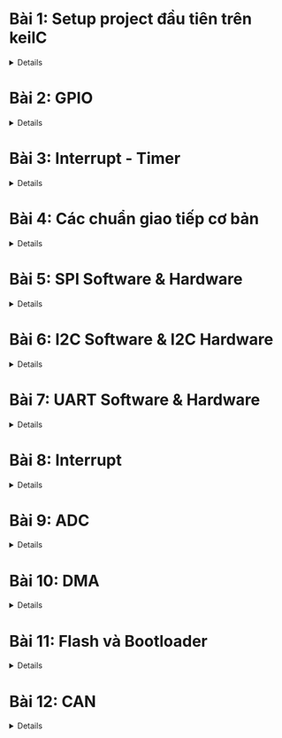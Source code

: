 # Bài 1: Setup project đầu tiên trên keilC

<details>
<summary> Details </summary>

## 1.KeilC

<details>
<summary> Details </summary>

![KeilC](https://github.com/Fakerrrrrrrrrrr/Embedded_in_Automotive/blob/main/Images/KeilC.png)

KeilC (hay được gọi là Keil C hoặc Keil uVision) là một công cụ phát triển phần mềm tích hợp (IDE - Integrated Development Environment) được sử dụng để lập trình và phát triển phần mềm nhúng cho các vi điều khiển. KeilC được phát triển bởi công ty Keil, hiện thuộc sở hữu của ARM Holdings, và thường được sử dụng để lập trình các vi điều khiển dựa trên kiến trúc ARM, đặc biệt là các dòng vi điều khiển 8051 và ARM Cortex.

**Các thành phần chính của KeilC**:

- uVision IDE:<br>
Đây là môi trường phát triển tích hợp, cung cấp giao diện để viết mã, biên dịch chương trình, và gỡ lỗi các ứng dụng nhúng. Nó bao gồm trình biên tập mã nguồn và các công cụ khác giúp lập trình viên dễ dàng quản lý các dự án.
- C Compiler (Trình biên dịch C):<br>
KeilC cung cấp trình biên dịch ngôn ngữ lập trình C/C++, cho phép viết mã chương trình bằng ngôn ngữ C và biên dịch nó thành mã máy cho vi điều khiển.
- Assembler (Trình hợp dịch):<br>
Hỗ trợ viết mã Assembly và biên dịch mã Assembly thành mã máy. Đây là công cụ hữu ích cho các tình huống cần kiểm soát chi tiết phần cứng ở mức thấp.
- Debugger (Trình gỡ lỗi):<br>
KeilC tích hợp trình gỡ lỗi mạnh mẽ, giúp lập trình viên kiểm tra và sửa lỗi chương trình trên mô phỏng hoặc trên phần cứng thực. Trình gỡ lỗi có thể tương tác với các bo mạch thực tế để kiểm tra chương trình trên vi điều khiển.
- Simulator (Trình mô phỏng):<br>
Keil cung cấp công cụ mô phỏng, cho phép lập trình viên kiểm tra các chương trình của họ mà không cần phần cứng thực. Trình mô phỏng có thể mô phỏng các trạng thái và phản ứng của vi điều khiển.

**Các tính năng nổi bật của KeilC**:

- **Hỗ trợ nhiều vi điều khiển**: KeilC hỗ trợ nhiều dòng vi điều khiển, bao gồm các dòng 8051, ARM7, ARM Cortex-M, và các vi điều khiển khác dựa trên kiến trúc ARM.
- **Quản lý dự án**: Hỗ trợ quản lý dự án lớn, cho phép người dùng dễ dàng tổ chức mã nguồn và các tệp tin liên quan.
- **Tích hợp trình biên dịch và gỡ lỗi**: Giúp quá trình phát triển và thử nghiệm chương trình trở nên hiệu quả hơn.
- **Khả năng mô phỏng và gỡ lỗi trên phần cứng**: Đây là tính năng quan trọng giúp lập trình viên có thể kiểm tra chương trình trực tiếp trên vi điều khiển thực tế.

**Ứng dụng của KeilC**:

KeilC thường được sử dụng trong phát triển các ứng dụng nhúng, chẳng hạn như:

- Các hệ thống điều khiển thời gian thực (RTOS).
- Các ứng dụng IoT (Internet of Things) dựa trên vi điều khiển ARM.
- Các dự án phát triển phần mềm cho các thiết bị nhúng như điện thoại, máy tính bảng, hệ thống nhúng công nghiệp, thiết bị y tế, và nhiều hệ thống nhúng khác.

</details>

## 2. Blink Led PC13

<details>
<summary> Details </summary>

![BlinkLedPC13](https://github.com/Fakerrrrrrrrrrr/Embedded_in_Automotive/blob/main/Images/BlinkLedPC13.png)

Trên con vi điều khiển STM32 có các chân A0, A1, A2,... đó là các chân GPIO tổ chức thành các bộ như GPIOA, GPIOB, GPIOC,... mỗi bộ gồm 16 chân là từ chân 0 đến chân 15, các chân có nhiều chức năng, chức năng cơ bản là xuất và nhận điện áp. Ví dụ này xuất ra được điện áp để điều kiển con Led PC13.<br>

Để GPIO hoạt động được cần phải cấp xung clock để GPIO hoạt động. Con vi điều khiển sẽ hoạt động dựa trên giao động được tạo ra bởi thạch anh hay được tạo ra bởi bộ giao động nội.

PC13 có nghĩa là Port ở GPIOC thuộc chân số 13.

Hiện nay thời đại phát triển, mọi con vi điều khiển hầu hết đều có thư viện nên ít khi gặp trường hợp phải code trực tiếp trên thanh ghi. Code bằng thanh ghi chủ yếu để hiểu cách ngoại vi được cấu hình.

- APB2 được cấu hình bởi thanh ghi APB2 peripheral clock enable register (RCC_APB2ENR.)
- Bit IOPCEN điều khiển xung cấp cho GPIOC

![APB2ENR](https://github.com/Fakerrrrrrrrrrr/Embedded_in_Automotive/blob/main/Images/APB2.png)

Các bit từ 0 đến 15 sẽ chịu trách nhiệm cấu hình xung clock cho ngoại vi, bit số 4 là bit IOPCEN để cấu hình cho cái xung clock của GPIOC. Ghi IOPCEN lên 1 là đã cấp xung.

- **Cấu hình chế độ chân GPIO**

Port configuration register low (GPIOx_CRL): cấu hình cho các chân từ 0-7 trong Portx

![GPIOx_CRL](https://github.com/Fakerrrrrrrrrrr/Embedded_in_Automotive/blob/main/Images/GPIOx_CRL.png)

Port configuration register low (GPIOx_CRH): cấu hình cho các chân từ 8-15 trong Portx

![GPIOx_CRH](https://github.com/Fakerrrrrrrrrrr/Embedded_in_Automotive/blob/main/Images/GPIOx_CRH.png)

Mỗi GPIO có 16 chân, mỗi chân được quyết định bởi 4 bit, nên để đủ 16 chân thì cần 64 bit, cấu trúc vi điều khiển chỉ cần 32 bit nên phải chia đôi ra thành 2 thanh ghi CRH và CRL, GPIOx_CRL sẽ cấu hình cho chân từ 0-7, GPIOx_CRH sẽ cấu hình cho chân từ 8-15 (Thay x bằng A,B,C,...).

Ở đây dùng PC13 nên sẽ quan tâm tới CNF13 và MODE13, mỗi phần chứa 2 bit và tùy thuộc giá trị ghi vào 4 bit rw (read write).

![8-15](https://github.com/Fakerrrrrrrrrrr/Embedded_in_Automotive/blob/main/Images/8_15_leg.png)

Code điều khiển PC13 với Mode_11 và CNF_00:
```c
int main(){
  RCC->APB2ENR |= RCC_APB2ENR_IOPCEN| RCC_APB2ENR_IOPAEN;

  GPIOC->CRH |= GPIO_CRH_MODE13_0;  //MODE[1:0] = 11: Output mode, max speed 50 MHz.
  GPIOC->CRH |= GPIO_CRH_MODE13_1;
  GPIOC->CRH &= ~GPIO_CRH_CNF13_0;  //CNF13[1:0] = 00: General purpose output push-pull.
  GPIOC->CRH &= ~GPIO_CRH_CNF13_1;
  while(1){
  
  }
  return 0;
}
```

Port output data register (GPIOx_ODR).
- Gồm 16 bits (ODR0->ODR15) ứng với giá trị logic trên chân tương ứng trong Portx.

```c
int main(){
  RCC->APB2ENR |= RCC_APB2ENR_IOPCEN| RCC_APB2ENR_IOPAEN;

  GPIOC->CRH |= GPIO_CRH_MODE13_0;  //MODE[1:0] = 11: Output mode, max speed 50 MHz.
  GPIOC->CRH |= GPIO_CRH_MODE13_1;
  GPIOC->CRH &= ~GPIO_CRH_CNF13_0;  //CNF13[1:0] = 00: General purpose output push-pull.
  GPIOC->CRH &= ~GPIO_CRH_CNF13_1;
  while(1){
    GPIOC->ODR |= 1<<13;
    delay(10000000);
    GPIOC->ODR &= ~(1<<13);
    delay(10000000);
  }
  return 0;
}
```

Delay();<br>
Hàm delay được tạo bằng cách cho MCU không làm gì trong 1 khoảng thời gian bằng các vòng lặp.
```c
void delay(__IO uint32_t timedelay){
  for(int i = 0; i<timedelay; i++){}
}
```

</details>

## 3. Tổng kết & mở rộng

<details>
<summary> Details </summary>

- Việc code trên thanh ghi  giúp hiểu rõ cách hoạt động chi tiết của từng ngoại vi.
- Hiện nay các hãng sản xuất đều cung cấp bộ thư viện chuẩn cho từng MCU, trong đó các API được phát triển để người dùng dễ tiếp cận hơn.<br>
->> Nên sử dụng thư viện chuẩn để code dễ dàng hơn.

</details>

## 4. Đọc trạng thái nút nhấn để điều khiển Led.

<details>
<summary> Details </summary>

- Pin được chọn là PA0 (ODR: Output Data Register)

![Button_PA0](https://github.com/Fakerrrrrrrrrrr/Embedded_in_Automotive/blob/main/Images/Button_PA0.png)

- Lắp nút nhấn theo kiểu Pull-Up Resistor
- Cấu hình ban đầu trạng thái chân PA0 sẽ là mức 1. PA0 kiểu Input Push Pull.
- Set GPIOA_ODR lên 1. 

```c
RCC->APB2ENR |= RCC_APB2ENR_IOPAEN; //Kich hoat xung clock cap cho GPIOA
											
GPIOA->CRL &= ~GPIO_CRL_MODE0_0; 	//MODE = 00: Intput mode.
GPIOA->CRL &= ~GPIO_CRL_MODE0_1; 
GPIOA->CRL |= GPIO_CRL_CNF0_1;	 //CNF = 10: Input with pull-up / pull-down
GPIOA->CRL &= ~GPIO_CRL_CNF0_0;	       
GPIOA->ODR |= GPIO_ODR_ODR0;
```

Do cấu hình cho chân PA0 nên sẽ là CRL, MODE = 00, CNF = 10, ODR = 1 (pull-up). Thanh ghi ODR là để điều khiển xuất dữ liệu ra thanh ghi đó.

**Đọc trạng thái nhấn nút**

Thanh ghi Input Data Register (IDR):
- Nhận mức tín hiệu tại chân của Port.
- Giá trị nút nhấn tại PA0 = bit IDR0 của PortA.

```c
if( ( GPIOA->IDR & (1<<0) ) == 0 ){
     while((GPIOA->IDR & (1<<0)) == 0);
     // Do something.

     }
```

Đầu tiên nếu nhấn nút thì GPIOA->IDR sẽ bằng 0 sẽ chạy vào trong phần câu điều kiện, còn vòng lặp while để đến khi nào thả nút nhấn đó ra thì mới thực hiện câu lệnh mong muốn để tránh trường hợp thực hiện câu lệnh nhiều lần.

</details>

</details>


# Bài 2: GPIO

<details>
<summary> Details </summary>

## 1. Thư viện STM32F10x Standard Peripherals Firmware Library

<details>
<summary> Details </summary>

Thư viện STM32F10x là thư viện được phát triển cho dòng STM32. Đầy đủ driver cho tất cả các ngoại vi tiêu chuẩn. Thư viện này bao gồm các hàm, cấu trúc dữ liệu và marco được define từ trước để giúp việc cấu hình các ngoại vi đơn giản hơn mà không cần phải vào tới từng thanh ghi đọc các document để xem thanh ghi đó có chức năng gì.

Các bước cấu hình ngoại vi (GPIO)

**Cấp clock cho ngoại vi** (RCC) -> **Cấu hình ngoại vi** (CRH-CRL) -> **Sử dụng ngoại vi** (ODR-IDR)

Cấp xung clock cho GPIO: Sử dụng các API được cung cấp sẵn cho từng Bus. Các ngoại vi trên Bus được cấp xung thông qua việc truyền các tham số vào API. Vì sử dụng led PC13 nên cấp xung cho GPIOC qua Bus APB2.

**Cấp clock cho ngoại vi** :Để cấp xung cho ngoại vi ứng với Bus sẽ có 3 hàm:
```
void RCC_AHBPeriphClockCmd(uint32_t RCC_AHBPeriph, FunctionalState NewState);		//Cấp xung cho ngoại vi với Bus AHB
void RCC_APB2PeriphClockCmd(uint32_t RCC_APB2Periph, FunctionalState NewState);		//Cấp xung cho ngoại vi với Bus APB2
void RCC_APB1PeriphClockCmd(uint32_t RCC_APB1Periph, FunctionalState NewState);		//Cấp xung cho ngoại vi với Bus APB1
```

Cấu hình:
```
void RCC_Config(void){
     RCC_APB2PeriphClockCmd(RCC_APB2Periph_GPIOC, ENABLE);	//Nếu muốn dùng ngoại vi, cấp clock cho các ngoại vi đó dùng toán tử | ví dụ "RCC_APB2Periph_GPIOC| RCC_APB2Periph_GPIOA"
     RCC_APB1PeriphClockCmd(RCC_APB1Periph_TIM2, ENABLE);
}
```

**Cấu hình ngoại vi**: Để cấu hình cho GPIO ta dùng Struct GPIO_InitTypeDef, cụm từ InitTypeDef sẽ dùng chung để cấu hình cho SPI,GPIO,... để cấu hình cho nó với struct có các biến thành viên khác nhau (cũng có thể hiểu là khởi tại kiểu mặc định).<br>
Ở đây GPIO_InitTypeDef sẽ chứa các biến thành viên như là GPIO_Pin (Chọn Pin), GPIO_Mode (Chọn Mode), GPIO_Speed (Tốc độ đáp ứng).
```
void GPIO_config(){
	GPIO_InitTypeDef GPIO_InitStruct;
	
	GPIO_InitStruct.GPIO_Pin = GPIO_Pin_13;			//Nếu muốn dùng nhiều chân thì sử dụng toán tử OR(|) để thiết lập nhiều chân ví dụ "GPIO_Pin_13| GPIO_Pin_14| GPIO_Pin_15" lưu ý nó phải cùng chế độ và trên GPIOC, nếu muốn dùng GPIOA thì ghi đè struct tạo ra.
	GPIO_InitStruct.GPIO_Mode = GPIO_Mode_Out_PP;
	GPIO_InitStruct.GPIO_Speed = GPIO_Speed_50MHz;
	
	GPIO_Init(GPIOC, &GPIO_InitStruct);

	//PA13
	GPIO_InitStruct.GPIO_Pin = GPIO_Pin_13;
	GPIO_InitStruct.GPIO_Mode = GPIO_Mode_IN_FLOATING;
	GPIO_InitStruct.GPIO_Speed = GPIO_Speed_10MHz;

	GPIO_Init(GPIOA, &GPIO_InitStruct);
}
```


</details>

</details>

# Bài 3: Interrupt - Timer

<details>
<summary> Details </summary>


</details>

# Bài 4: Các chuẩn giao tiếp cơ bản

<details>
<summary> Details </summary>


</details>

# Bài 5: SPI Software & Hardware

<details>
<summary> Details </summary>


</details>

# Bài 6: I2C Software & I2C Hardware

<details>
<summary> Details </summary>


</details>

# Bài 7: UART Software & Hardware

<details>
<summary> Details </summary>


</details>

# Bài 8: Interrupt

<details>
<summary> Details </summary>


</details>

# Bài 9: ADC

<details>
<summary> Details </summary>


</details>

# Bài 10: DMA

<details>
<summary> Details </summary>


</details>

# Bài 11: Flash và Bootloader

<details>
<summary> Details </summary>

## 1. Bộ nhớ trong vi điều khiển

<details>
<summary> Details </summary>

### 1. Bộ nhớ RAM (Random Access Memory)

**Định nghĩa**: RAM là loại bộ nhớ tạm thời, cho phép truy cập ngẫu nhiên, tức là bất kỳ ô nhớ nào cũng có thể được truy cập trực tiếp mà không cần phải truy cập qua các ô khác.

**Đặc điểm**: 
- Tốc độ đọc/ghi nhanh.
- Dữ liệu bị mất khi ngưng cấp nguồn.

**Chức năng**: 
- Sử dụng để lưu trữ dữ liệu và chương trình mà CPU đang sử dụng tại thời điểm đó.

**Phân loại**:
- DRAM (Dynamic RAM): Cần phải được làm tươi (refresh) liên tục.
- SRAM (Static RAM): Nhanh hơn DRAM và không cần làm tươi, thường được sử dụng cho cache.

### 2. Bộ nhớ Flash

**Định nghĩa**: Flash là một loại bộ nhớ không bay hơi, cho phép ghi và xóa dữ liệu theo khối.

**Đặc điểm**: 
- Tốc độ ghi chậm.
- Tốc độ đọc nhanh.
- Dữ liệu không bị mất khi ngưng cấp điện.
- Giới hạn số lần xóa/ ghi.
- Chỉ có thể ghi theo khối 2/4 byte.

**Chức năng**: 
- Thường được sử dụng trong các thiết bị lưu trữ như USB flash drives, thẻ nhớ, và ổ SSD.

**Phân loại**:
- NAND Flash: Thường được sử dụng cho lưu trữ dữ liệu.
- NOR Flash: Thường được sử dụng cho firmware.

### 3. Bộ nhớ EPROM

**Định nghĩa**: EPROM là loại bộ nhớ không bay hơi, có thể được lập trình và xóa bằng tia cực tím.

**Đặc điểm**: 
- Tốc độ ghi chậm.
- Tốc độ đọc nhanh.(Nhanh hơn EPROM nhưng chậm hơn RAM.)
- Dữ liệu không bị mất khi ngưng cấp điện.
- Giới hạn số lần xóa/ ghi.
- Chỉ có thể đọc/ghi theo từng byte.

**Chức năng**: 
- Thường được sử dụng để lưu trữ firmware hoặc các chương trình không thay đổi thường xuyên.

**Phân loại**:
- EPROM: Có thể xóa bằng tia UV.
- EEPROM (Electrically Erasable Programmable Read-Only Memory): Có thể xóa bằng điện và cho phép sửa đổi dữ liệu từng byte.

</details>

## 2. FLASH

<details>
<summary> Details </summary>

**Tính chất**:
- Trên STM32F1 không có EPROM mà chỉ được cung cấp sẵn 128/64Kb Flash.
- Được chia nhỏ thành các Page. mỗi Page có kích thước 1Kb. Tương đương với (Page 0 đến Page 127)/(Page 0 đến Page 63).
- Flash có giới hạn về số lần xóa/ghi.
- Trước khi ghi phải xóa Flash trước. Ta sẽ đưa các dữ liệu về 0xFF. Khi xóa chỉ xóa 1 Page, không thể xóa 2 Byte hoặc 4 Byte sau đó ghi dữ liệu theo khối 2/4 Byte.
- Thường được dùng để lưu chương trình. Lưu cho firmware.
- Không mất dữ liệu khi mất nguồn, có cơ chế Lock bảo vệ dữ liệu an toàn khi mất nguồn.

**Vùng nhớ**:
- Vùng nhớ chứa chương trình hệ thống sẽ từ 0x0000 0000 -> 0x0800 0000. Vùng nhớ chứa chương trình người dùng nạp sẽ từ 0x0800 0000 -> 0x0800 0600. Và từ 0x0800 0600 -> 0x0801 FFFF sẽ là vùng nhớ trống.
- Vùng nhớ phía sau từ 0x0800 0000 sẽ là trống và người dùng có thể lưu trữ dữ liệu ở vùng này.
- Thư viện Std cung cấp hàm để giao tiếp với Flash trong Module Flash. File "stm32f10x_flash.h".

**Xóa Page**:
![FlashMemoryPageErase](https://github.com/Fakerrrrrrrrrrr/Embedded_in_Automotive/blob/main/Images/XoaPageFlash.png)

Mỗi lần ghi 2bytes hoặc 4bytes, tuy nhiên mỗi lần xóa phải xóa cả Page.
Sơ đồ xóa FLash như hình:
- Đầu tiên, kiểm tra cờ LOCK của Flash, nếu Cờ này đang được bật, Flash đang ở chế độ Lock và cần phải được Unlock trước khi sử dụng. (Cơ chế bảo mật để người dùng không thể truy cấp random vào khi Lock) (Perform unlock sequence: Thực hiện chuỗi mở khóa)
- Sau khi FLash đã Unlock, cờ CR_PER được set lên 1. (PER viết tắt của Page Erase) (Enable)
- Địa chỉ của Page cần xóa được ghi vào FAR. (Ở mỗi Page đều có địa chỉ riêng, chỉ cần truyền địa chỉ vào FAR để xóa. Ghi vào thanh ghi AR: Address Register địa chỉ cần phải xóa.)
- Set bit CR_STRT lên 1 để bắt đầu quá trình xóa.
- Kiểm tra cờ BSY đợi hoàn tất quá trình xóa. (Cờ busy được viết trên thanh ghi SR:Status Register)

</details>

</details>


# Bài 12: CAN

<details>
<summary> Details </summary>


</details>
